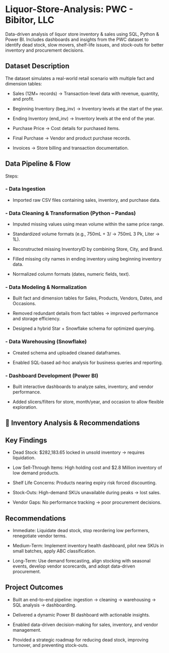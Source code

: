 # Liquor-Store-Analysis: PWC - Bibitor, LLC
Data-driven analysis of liquor store inventory &amp; sales using SQL, Python &amp; Power BI. Includes dashboards and insights from the PWC dataset to identify dead stock, slow movers, shelf-life issues, and stock-outs for better inventory and procurement decisions.

## Dataset Description

The dataset simulates a real-world retail scenario with multiple fact and dimension tables:

- Sales (12M+ records) → Transaction-level data with revenue, quantity, and profit.

- Beginning Inventory (beg_inv) → Inventory levels at the start of the year.

- Ending Inventory (end_inv) → Inventory levels at the end of the year.

- Purchase Price → Cost details for purchased items.

- Final Purchase → Vendor and product purchase records.

- Invoices → Store billing and transaction documentation.

## Data Pipeline & Flow

Steps:

### - Data Ingestion

  - Imported raw CSV files containing sales, inventory, and purchase data.

### - Data Cleaning & Transformation (Python – Pandas)

  - Imputed missing values using mean volume within the same price range.

  - Standardized volume formats (e.g., 750mL + 3/ → 750mL 3 Pk, Liter → 1L).

  - Reconstructed missing InventoryID by combining Store, City, and Brand.

  - Filled missing city names in ending inventory using beginning inventory data.

  - Normalized column formats (dates, numeric fields, text).

### - Data Modeling & Normalization

  - Built fact and dimension tables for Sales, Products, Vendors, Dates, and Occasions.

  - Removed redundant details from fact tables → improved performance and storage efficiency.

  - Designed a hybrid Star + Snowflake schema for optimized querying.

### - Data Warehousing (Snowflake)

  - Created schema and uploaded cleaned dataframes.

  - Enabled SQL-based ad-hoc analysis for business queries and reporting.

### - Dashboard Development (Power BI)

  - Built interactive dashboards to analyze sales, inventory, and vendor performance.

  - Added slicers/filters for store, month/year, and occasion to allow flexible exploration.


## 🚨 Inventory Analysis & Recommendations
## Key Findings

- Dead Stock: $282,183.65 locked in unsold inventory → requires liquidation.

- Low Sell-Through Items: High holding cost and $2.8 Million inventory of low demand products.

- Shelf Life Concerns: Products nearing expiry risk forced discounting.

- Stock-Outs: High-demand SKUs unavailable during peaks → lost sales.

- Vendor Gaps: No performance tracking → poor procurement decisions.

## Recommendations

- Immediate: Liquidate dead stock, stop reordering low performers, renegotiate vendor terms.

- Medium-Term: Implement inventory health dashboard, pilot new SKUs in small batches, apply ABC classification.

- Long-Term: Use demand forecasting, align stocking with seasonal events, develop vendor scorecards, and adopt data-driven procurement.

## Project Outcomes

- Built an end-to-end pipeline: ingestion → cleaning → warehousing → SQL analysis → dashboarding.

- Delivered a dynamic Power BI dashboard with actionable insights.

- Enabled data-driven decision-making for sales, inventory, and vendor management.

- Provided a strategic roadmap for reducing dead stock, improving turnover, and preventing stock-outs.
